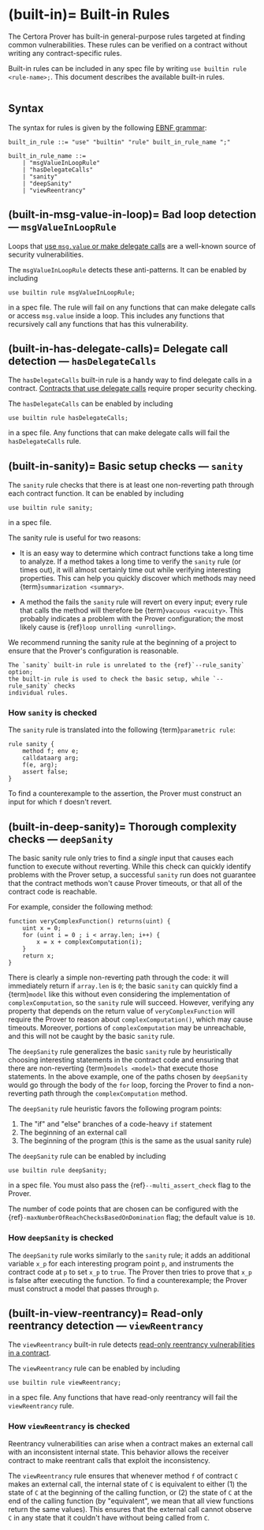 (built-in)=
Built-in Rules
==============

The Certora Prover has built-in general-purpose rules targeted at finding common
vulnerabilities.  These rules can be verified on a contract without writing any
contract-specific rules.

Built-in rules can be included in any spec file by writing `use builtin rule
<rule-name>;`.  This document describes the available built-in rules.

```{contents}
```

Syntax
------

The syntax for rules is given by the following [EBNF grammar](syntax):

```
built_in_rule ::= "use" "builtin" "rule" built_in_rule_name ";"

built_in_rule_name ::=
    | "msgValueInLoopRule"
    | "hasDelegateCalls"
    | "sanity"
    | "deepSanity"
    | "viewReentrancy"
```

(built-in-msg-value-in-loop)=
Bad loop detection &mdash; `msgValueInLoopRule`
-----------------------------------------------

Loops that [use `msg.value` or make delegate
calls][msg-value-vulnerability] are a well-known source of security
vulnerabilities.

[msg-value-vulnerability]: https://trustchain.medium.com/ethereum-msg-value-reuse-vulnerability-5afd0aa2bcef


The `msgValueInLoopRule` detects these anti-patterns.  It can be enabled by
including
```cvl
use builtin rule msgValueInLoopRule;
```
in a spec file.  The rule will fail on any functions that can make delegate
calls or access `msg.value` inside a loop. This includes any functions that recursively call any functions that has
this vulnerability.

(built-in-has-delegate-calls)=
Delegate call detection &mdash; `hasDelegateCalls`
--------------------------------------------------

The `hasDelegateCalls` built-in rule is a handy way to find delegate calls in
a contract. [Contracts that use delegate calls][delegatecall-vulnerability] require proper security checking.

[delegatecall-vulnerability]: https://blog.solidityscan.com/security-issues-with-delegate-calls-4ae64d775b76

The `hasDelegateCalls` can be enabled by including
```cvl
use builtin rule hasDelegateCalls;
```
in a spec file.  Any functions that can make delegate calls will fail the
`hasDelegateCalls` rule.

(built-in-sanity)=
Basic setup checks &mdash; `sanity`
-----------------------------------

The `sanity` rule checks that there is at least one non-reverting path through
each contract function.  It can be enabled by including
```cvl
use builtin rule sanity;
```
in a spec file.

The sanity rule is useful for two reasons:

 - It is an easy way to determine which contract functions take a long time to
   analyze.  If a method takes a long time to verify the `sanity` rule (or
   times out), it will almost certainly time out while verifying interesting
   properties.  This can help you quickly discover which methods may need
   {term}`summarization <summary>`.

 - A method the fails the `sanity` rule will revert on every input; every rule
   that calls the method will therefore be {term}`vacuous <vacuity>`.  This
   probably indicates a problem with the Prover configuration; the most likely
   cause is {ref}`loop unrolling <unrolling>`.

We recommend running the sanity rule at the beginning of a project to
ensure that the Prover's configuration is reasonable.

```{note}
The `sanity` built-in rule is unrelated to the {ref}`--rule_sanity` option;
the built-in rule is used to check the basic setup, while `--rule_sanity` checks
individual rules.
```

### How `sanity` is checked

The `sanity` rule is translated into the following {term}`parametric rule`:

```cvl
rule sanity {
    method f; env e;
    calldataarg arg;
    f(e, arg); 
    assert false;
}
```

To find a counterexample to the assertion, the Prover must construct an input
for which `f` doesn't revert.

(built-in-deep-sanity)=
Thorough complexity checks &mdash; `deepSanity`
-----------------------------------------------

The basic sanity rule only tries to find a _single_ input that causes each
function to execute without reverting.  While this check can quickly identify
problems with the Prover setup, a successful `sanity` run does not guarantee
that the contract methods won't cause Prover timeouts, or that all of the
contract code is reachable.

For example, consider the following method:
```solidity
function veryComplexFunction() returns(uint) {
    uint x = 0;
    for (uint i = 0 ; i < array.len; i++) {
        x = x + complexComputation(i);
    }
    return x;
}
```

There is clearly a simple non-reverting path through the code: it will
immediately return if `array.len` is `0`; the basic `sanity` can quickly find a
{term}`model` like this without even considering the implementation of
`complexComputation`, so the `sanity` rule will succeed.  However, verifying
any property that depends on the return value of `veryComplexFunction` will
require the Prover to reason about `complexComputation()`, which may cause
timeouts.  Moreover, portions of `complexComputation` may be unreachable, and
this will not be caught by the basic `sanity` rule.

The `deepSanity` rule generalizes the basic `sanity` rule by heuristically
choosing interesting statements in the contract code and ensuring that there
are non-reverting {term}`models <model>` that execute those statements.  In the above
example, one of the paths chosen by `deepSanity` would go through the body of
the `for` loop, forcing the Prover to find a non-reverting path through the
`complexComputation` method.

The `deepSanity` rule heuristic favors the following program points:
1. The "if" and "else" branches of a code-heavy `if` statement
2. The beginning of an external call
3. The beginning of the program (this is the same as the usual sanity rule)

The `deepSanity` rule can be enabled by including
```cvl
use builtin rule deepSanity;
```
in a spec file.  You must also pass the {ref}`--multi_assert_check` flag to
the Prover.

The number of code points that are chosen can be configured with the
{ref}`-maxNumberOfReachChecksBasedOnDomination` flag; the default value is
`10`.

### How `deepSanity` is checked

The `deepSanity` rule works similarly to the `sanity` rule; it adds an
additional variable `x_p` for each interesting program point `p`, and
instruments the contract code at `p` to set `x_p` to `true`.  The Prover then
tries to prove that `x_p` is false after executing the function.  To find a
counterexample; the Prover must construct a model that passes through `p`.

(built-in-view-reentrancy)=
Read-only reentrancy detection &mdash; `viewReentrancy`
-----------------------------------------------------------

The `viewReentrancy`  built-in rule detects 
[read-only reentrancy vulnerabilities in a contract][view-reentrancy-vulnerability].

[view-reentrancy-vulnerability]: https://blog.pessimistic.io/read-only-reentrancy-in-depth-6ea7e9d78e85

The `viewReentrancy` rule can be enabled by including
```cvl
use builtin rule viewReentrancy;
```
in a spec file.  Any functions that have read-only reentrancy will fail the
`viewReentrancy` rule.

### How `viewReentrancy` is checked

Reentrancy vulnerabilities can arise when a contract makes an external call with an inconsistent internal 
state. This behavior allows the receiver contract to make reentrant calls that exploit the inconsistency.

The `viewReentrancy` rule ensures that whenever method `f` of contract `C` makes an external call, 
the internal state of `C` is equivalent to either (1) the state of `C` at the beginning of the calling function,
or (2) the state of `C` at the end of the calling function (by "equivalent", 
we mean that all view functions return the same values). 
This ensures that the external call cannot observe `C` in any state that it couldn't have without being 
called from `C`. 



